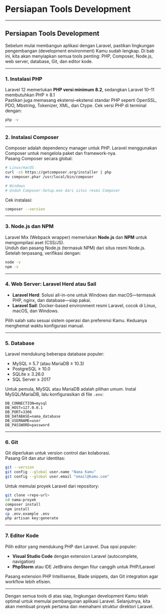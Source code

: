 # Persiapan Tools Development

***

## Persiapan Tools Development

Sebelum mulai membangun aplikasi dengan Laravel, pastikan lingkungan pengembangan (development environment) Kamu sudah lengkap. Di bab ini, kita akan menyiapkan semua tools penting: PHP, Composer, Node.js, web server, database, Git, dan editor kode.

***

### 1. Instalasi PHP

Laravel 12 memerlukan **PHP versi minimum 8.2**, sedangkan Laravel 10–11 membutuhkan PHP ≥ 8.1\
Pastikan juga memasang ekstensi–ekstensi standar PHP seperti OpenSSL, PDO, Mbstring, Tokenizer, XML, dan Ctype. Cek versi PHP di terminal dengan:

```bash
php -v
```

***

### 2. Instalasi Composer

Composer adalah dependency manager untuk PHP. Laravel menggunakan Composer untuk mengelola paket dan framework-nya.\
Pasang Composer secara global:

```bash
# Linux/macOS
curl -sS https://getcomposer.org/installer | php
mv composer.phar /usr/local/bin/composer

# Windows
# Unduh Composer-Setup.exe dari situs resmi Composer
```

Cek instalasi:

```bash
composer --version
```

***

### 3. Node.js dan NPM

Laravel Mix (Webpack wrapper) memerlukan **Node.js** dan **NPM** untuk mengompilasi aset (CSS/JS).\
Unduh dan pasang Node.js (termasuk NPM) dari situs resmi Node.js. Setelah terpasang, verifikasi dengan:

```bash
node -v
npm -v
```

***

### 4. Web Server: Laravel Herd atau Sail

* **Laravel Herd**: Solusi all-in-one untuk Windows dan macOS—termasuk PHP, nginx, dan database—siap pakai.
* **Laravel Sail**: Docker-based environment resmi Laravel, cocok di Linux, macOS, dan Windows.

Pilih salah satu sesuai sistem operasi dan preferensi Kamu. Keduanya menghemat waktu konfigurasi manual.

***

### 5. Database

Laravel mendukung beberapa database populer:

* MySQL ≥ 5.7 (atau MariaDB ≥ 10.3)
* PostgreSQL ≥ 10.0
* SQLite ≥ 3.26.0
* SQL Server ≥ 2017

Untuk pemula, MySQL atau MariaDB adalah pilihan umum. Instal MySQL/MariaDB, lalu konfigurasikan di file `.env`:

```dotenv
DB_CONNECTION=mysql
DB_HOST=127.0.0.1
DB_PORT=3306
DB_DATABASE=nama_database
DB_USERNAME=user
DB_PASSWORD=password
```

***

### 6. Git

Git diperlukan untuk version control dan kolaborasi.\
Pasang Git dan atur identitas:

```bash
git --version
git config --global user.name "Nama Kamu"
git config --global user.email "email@kamu.com"
```

Untuk memulai proyek Laravel dari repository:

```bash
git clone <repo-url>
cd nama-proyek
composer install
npm install
cp .env.example .env
php artisan key:generate
```

***

### 7. Editor Kode

Pilih editor yang mendukung PHP dan Laravel. Dua opsi populer:

* **Visual Studio Code** dengan extension Laravel (autocomplete, navigation)
* **PhpStorm** atau IDE JetBrains dengan fitur canggih untuk PHP/Laravel

Pasang extension PHP Intellisense, Blade snippets, dan Git integration agar workflow lebih efisien.

***

Dengan semua tools di atas siap, lingkungan development Kamu telah optimal untuk memulai pembangunan aplikasi Laravel. Selanjutnya, kita akan membuat proyek pertama dan memahami struktur direktori Laravel.
